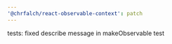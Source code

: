 ```yaml
---
'@chrfalch/react-observable-context': patch
---
```


tests: fixed describe message in makeObservable test
